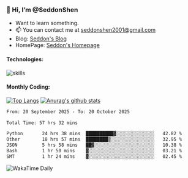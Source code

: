 ### 👋 Hi, I’m @SeddonShen
- Want to learn something.
- 📫 You can contact me at seddonshen2001@gmail.com
- Blog: [Seddon's Blog](https://seddonshen.github.io/)
- HomePage: [Seddon's Homepage](https://seddonshen.github.io/)

#### Technologies:

![skills](https://skillicons.dev/icons?i=scala,js,html,css,bootstrap,jquery,c,cpp,cloudflare,django,docker,flask,git,github,githubactions,linux,latex,mysql,nodejs,ps,php,pr,py,raspberrypi,redis,unreal,v,vscode,vue,bash)

#### Monthly Coding:
[![Top Langs](https://github-readme-stats.vercel.app/api/top-langs?username=seddonshen&show_icons=true&locale=en&layout=compact&hide=html&langs_count=8)](https://github.com/SeddonShen/)
[![Anurag's github stats](https://github-readme-stats.vercel.app/api?username=SeddonShen&count_private=true&show_icons=true)](https://github.com/anuraghazra/github-readme-stats)
<!--START_SECTION:waka-->

```txt
From: 20 September 2025 - To: 20 October 2025

Total Time: 57 hrs 32 mins

Python       24 hrs 38 mins  ██████████▓░░░░░░░░░░░░░░   42.82 %
Other        18 hrs 57 mins  ████████▒░░░░░░░░░░░░░░░░   32.95 %
JSON         5 hrs 58 mins   ██▓░░░░░░░░░░░░░░░░░░░░░░   10.38 %
Bash         1 hr 50 mins    ▓░░░░░░░░░░░░░░░░░░░░░░░░   03.21 %
SMT          1 hr 24 mins    ▓░░░░░░░░░░░░░░░░░░░░░░░░   02.45 %
```

<!--END_SECTION:waka-->

![WakaTime Daily](https://wakatime.com/share/@seddon2001/61a7e342-5f12-4fea-bf92-1fac161e97d6.svg)
<!---
SeddonShen/SeddonShen is a ✨ special ✨ repository because its `README.md` (this file) appears on your GitHub profile.
You can click the Preview link to take a look at your changes.
--->
